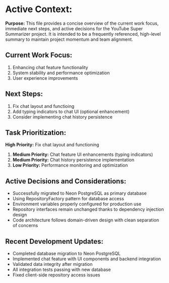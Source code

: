 # Active Context:

**Purpose:** This file provides a concise overview of the current work focus, immediate next steps, and active decisions for the YouTube Super Summarizer project. It is intended to be a frequently referenced, high-level summary to maintain project momentum and team alignment.

## Current Work Focus:
1. Enhancing chat feature functionality
2. System stability and performance optimization
3. User experience improvements

## Next Steps:
1. Fix chat layout and functioing
2. Add typing indicators to chat UI (optional enhancement)
3. Consider implementing chat history persistence


## Task Prioritization:
**High Priority:** Fix chat layout and functioning
1. **Medium Priority:** Chat feature UI enhancements (typing indicators)
2. **Medium Priority:** Chat history persistence implementation
3. **Low Priority:** Performance monitoring and optimization

## Active Decisions and Considerations:
- Successfully migrated to Neon PostgreSQL as primary database
- Using RepositoryFactory pattern for database access
- Environment variables properly configured for production use
- Repository interfaces remain unchanged thanks to dependency injection design
- Code architecture follows domain-driven design with clean separation of concerns

## Recent Development Updates:
- Completed database migration to Neon PostgreSQL
- Implemented chat feature with UI components and backend integration
- Validated data integrity after migration
- All integration tests passing with new database
- Fixed client-side repository access issues
